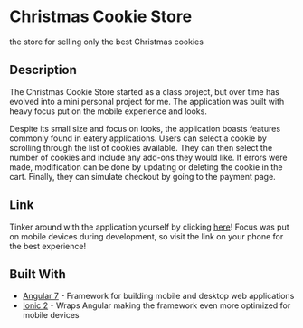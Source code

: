 # Christmas Cookie Store
the store for selling only the best Christmas cookies

## Description

The Christmas Cookie Store started as a class project, but over time has evolved into a mini personal project for me. The application was built with heavy focus put on the mobile experience and looks.

Despite its small size and focus on looks, the application boasts features commonly found in eatery applications. Users can select a cookie by scrolling through the list of cookies available. They can then select the number of cookies and include any add-ons they would like. If errors were made, modification can be done by updating or deleting the cookie in the cart. Finally, they can simulate checkout by going to the payment page.

## Link

Tinker around with the application yourself by clicking [here](https://ahochha.github.io/christmas-cookie-store/)! Focus was put on mobile devices during development, so visit the link on your phone for the best experience!

## Built With

* [Angular 7](https://angular.io/) - Framework for building mobile and desktop web applications
* [Ionic 2](https://ionicframework.com/) - Wraps Angular making the framework even more optimized for mobile devices
